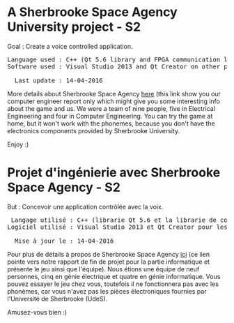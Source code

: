 <h1>A Sherbrooke Space Agency University project - S2</h1>

<p>Goal : Create a voice controlled application.</p>

<pre>
Language used : C++ (Qt 5.6 library and FPGA communication library)
Software used : Visual Studio 2013 and Qt Creator on other platforms

  Last update : 14-04-2016
</pre>

<p>More details about Sherbrooke Space Agency <a href="">here</a> (this link show you our computer engineer report only which might give you some interesting info about the game and us. We were a team of nine people, five in Electrical Engineering and four in Computer Engineering. You can try the game at home, but it won't work with the phonemes, because you don't have the electronics components provided by Sherbrooke University.</p>

Enjoy :)

<h1>Projet d'ingénierie avec Sherbrooke Space Agency - S2</h1>

<p>But : Concevoir une application contrôlée avec la voix.</p>

<pre>
 Langage utilisé : C++ (librarie Qt 5.6 et la librarie de communication FPGA)
Logiciel utilisé : Visual Studio 2013 et Qt Creator pour les autres platformes

  Mise à jour le : 14-04-2016
</pre>

<p>Pour plus de détails à propos de Sherbrooke Space Agency <a href="">ici</a> (ce lien pointe vers notre rapport de fin de projet pour la partie informatique et présente le jeu ainsi que l'équipe). Nous étions une équipe de neuf personnes, cinq en génie électrique et quatre en génie informatique. Vous pouvez essayer le jeu chez vous, toutefois il ne fonctionnera pas avec les phonèmes, car vous n'avez pas les pièces électroniques fournies par l'Université de Sherbrooke (UdeS).</p>

Amusez-vous bien :)
